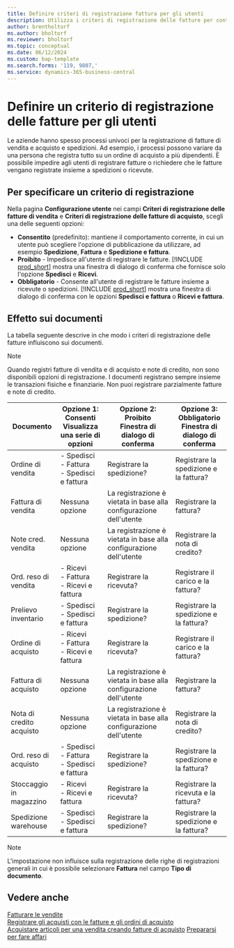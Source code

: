 ```yaml
---
title: Definire criteri di registrazione fattura per gli utenti
description: Utilizza i criteri di registrazione delle fatture per controllare se un utente può registrare le fatture di vendita e acquisto.
author: brentholtorf
ms.author: bholtorf
ms.reviewer: bholtorf
ms.topic: conceptual
ms.date: 06/12/2024
ms.custom: bap-template
ms.search.forms: '119, 9807,'
ms.service: dynamics-365-business-central
---
```


# <a name="define-an-invoice-posting-policy-for-users"></a>Definire un criterio di registrazione delle fatture per gli utenti

Le aziende hanno spesso processi univoci per la registrazione di fatture di vendita e acquisto e spedizioni. Ad esempio, i processi possono variare da una persona che registra tutto su un ordine di acquisto a più dipendenti. È possibile impedire agli utenti di registrare fatture o richiedere che le fatture vengano registrate insieme a spedizioni o ricevute.

## <a name="to-specify-a-posting-policy"></a>Per specificare un criterio di registrazione

Nella pagina **Configurazione utente** nei campi **Criteri di registrazione delle fatture di vendita** e **Criteri di registrazione delle fatture di acquisto**, scegli una delle seguenti opzioni:

* **Consentito** (predefinito): mantiene il comportamento corrente, in cui un utente può scegliere l'opzione di pubblicazione da utilizzare, ad esempio **Spedizione**, **Fattura** e **Spedizione e fattura**. 
* **Proibito** - Impedisce all'utente di registrare le fatture. [!INCLUDE [prod_short](includes/prod_short.md)] mostra una finestra di dialogo di conferma che fornisce solo l'opzione **Spedisci** e **Ricevi**.
* **Obbligatorio** - Consente all'utente di registrare le fatture insieme a ricevute o spedizioni. [!INCLUDE [prod_short](includes/prod_short.md)] mostra una finestra di dialogo di conferma con le opzioni **Spedisci e fattura** o **Ricevi e fattura**.

## <a name="effect-on-documents"></a>Effetto sui documenti

La tabella seguente descrive in che modo i criteri di registrazione delle fatture influiscono sui documenti.

> [!NOTE]
> Quando registri fatture di vendita e di acquisto e note di credito, non sono disponibili opzioni di registrazione. I documenti registrano sempre insieme le transazioni fisiche e finanziarie. Non puoi registrare parzialmente fatture e note di credito.

|Documento | Opzione 1: Consenti <br>Visualizza una serie di opzioni| Opzione 2: Proibito <br>Finestra di dialogo di conferma | Opzione 3: Obbligatorio <br>Finestra di dialogo di conferma|
|--|--|--|--|
|Ordine di vendita |- Spedisci <br>- Fattura <br>- Spedisci e fattura |Registrare la spedizione? |Registrare la spedizione e la fattura?|
|Fattura di vendita|Nessuna opzione| La registrazione è vietata in base alla configurazione dell'utente|Registrare la fattura?|
|Note cred. vendita|Nessuna opzione|La registrazione è vietata in base alla configurazione dell'utente|Registrare la nota di credito?|
|Ord. reso di vendita |- Ricevi <br>- Fattura <br>- Ricevi e fattura |Registrare la ricevuta? |Registrare il carico e la fattura?|
|Prelievo inventario |- Spedisci <br>- Spedisci e fattura |Registrare la spedizione? |Registrare la spedizione e la fattura?|
|Ordine di acquisto |- Ricevi <br>- Fattura <br>- Ricevi e fattura |Registrare la ricevuta? |Registrare il carico e la fattura?|
|Fattura di acquisto|Nessuna opzione|La registrazione è vietata in base alla configurazione dell'utente|Registrare la fattura?|
|Nota di credito acquisto|Nessuna opzione|La registrazione è vietata in base alla configurazione dell'utente|Registrare la nota di credito?|
|Ord. reso di acquisto |- Spedisci <br>- Fattura <br>- Spedisci e fattura |Registrare la spedizione? |Registrare la spedizione e la fattura?|
|Stoccaggio in magazzino |- Ricevi <br>- Ricevi e fattura |Registrare la ricevuta? |Registrare la ricevuta e la fattura?|
|Spedizione warehouse |- Spedisci <br>- Spedisci e fattura | Registrare la spedizione? |Registrare la spedizione e la fattura?|

   > [!Note]
   > L'impostazione non influisce sulla registrazione delle righe di registrazioni generali in cui è possibile selezionare **Fattura** nel campo **Tipo di documento**.

## <a name="see-also"></a>Vedere anche

[Fatturare le vendite](sales-how-invoice-sales.md)  
[Registrare gli acquisti con le fatture e gli ordini di acquisto](purchasing-how-record-purchases.md)  
[Acquistare articoli per una vendita creando fatture di acquisto](purchasing-how-purchase-products-sale.md)
[Prepararsi per fare affari](ui-get-ready-business.md)  
